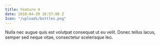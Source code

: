```yaml
---
title: Feature 4
date: 2018-04-20 16:57:00 Z
Icon: "/uploads/bottles.png"
---
```


Nulla nec augue quis est volutpat consequat ut eu velit. Donec tellus lacus, semper sed neque vitae, consectetur scelerisque leo. 